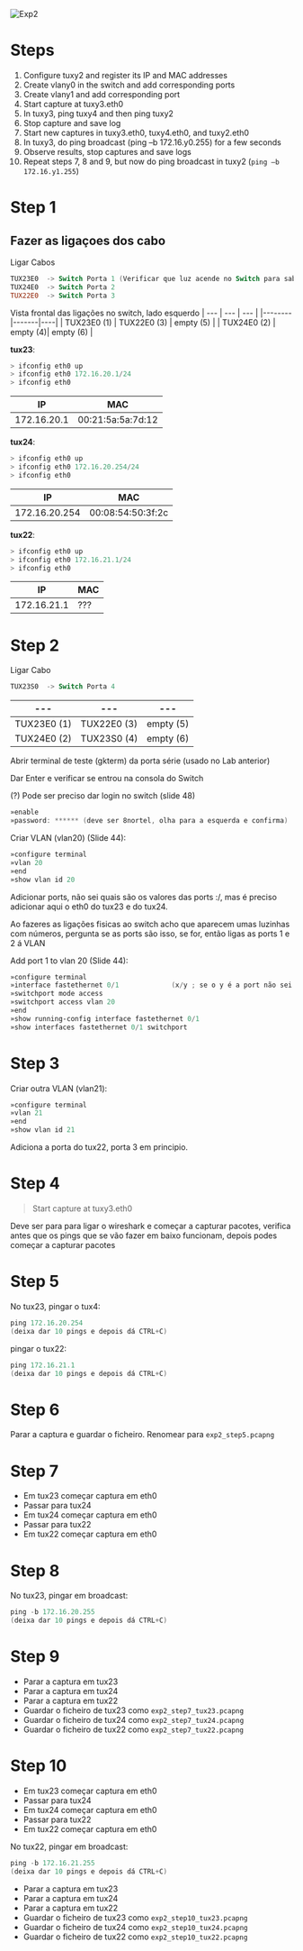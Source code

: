 ![Exp2](./imgs/exp2.png)

# Steps
1. Configure tuxy2 and register its IP and MAC addresses
2. Create vlany0 in the switch and add corresponding ports
3. Create vlany1 and add corresponding port
4. Start capture at tuxy3.eth0
5. In tuxy3, ping tuxy4 and then ping tuxy2
6. Stop capture and save log
7. Start new captures in tuxy3.eth0, tuxy4.eth0, and tuxy2.eth0
8. In tuxy3, do ping broadcast (ping –b 172.16.y0.255) for a few seconds
9. Observe results, stop captures and save logs
10. Repeat steps  7, 8 and 9, but now do ping broadcast in tuxy2 (`ping –b 172.16.y1.255`)

# Step 1
## Fazer as ligaçoes dos cabo

Ligar Cabos
```powershell
TUX23E0  -> Switch Porta 1 (Verificar que luz acende no Switch para saber porta)
TUX24E0  -> Switch Porta 2
TUX22E0  -> Switch Porta 3
```
Vista frontal das ligações no switch, lado esquerdo
| --- | --- | --- |
|--------|-------|----|
| TUX23E0 (1) | TUX22E0 (3) | empty (5) |
| TUX24E0 (2) | empty (4)| empty (6) |

**tux23**:
```powershell
> ifconfig eth0 up
> ifconfig eth0 172.16.20.1/24
> ifconfig eth0 
```
| IP | MAC |
|--------|-------|
| 172.16.20.1  | 00:21:5a:5a:7d:12 |


**tux24**:
```powershell
> ifconfig eth0 up
> ifconfig eth0 172.16.20.254/24
> ifconfig eth0 
```
| IP | MAC |
|--------|-------|
| 172.16.20.254  | 00:08:54:50:3f:2c |

**tux22**:
```powershell
> ifconfig eth0 up
> ifconfig eth0 172.16.21.1/24
> ifconfig eth0 
```
| IP | MAC |
|--------|-------|
| 172.16.21.1  | ??? |

# Step 2
Ligar Cabo 
```powershell
TUX23S0  -> Switch Porta 4
```
| --- | --- | --- |
|--------|-------|----|
| TUX23E0 (1) | TUX22E0 (3) | empty (5) |
| TUX24E0 (2) | TUX23S0 (4) | empty (6) |

Abrir terminal de teste (gkterm) da porta série (usado no Lab anterior)

Dar Enter e verificar se entrou na consola do Switch

(?) Pode ser preciso dar login no switch (slide 48)
```powershell
»enable
»password: ****** (deve ser 8nortel, olha para a esquerda e confirma)
```

Criar VLAN (vlan20) (Slide 44):
```powershell
»configure terminal
»vlan 20
»end
»show vlan id 20
```

Adicionar ports, não sei quais são os valores das ports :/,  mas é preciso adicionar aqui o eth0 do tux23 e do tux24.

Ao fazeres as ligações fisicas ao switch acho que aparecem umas luzinhas com números, pergunta se as ports são isso, se for, então ligas as ports 1 e 2 á VLAN

Add port 1 to vlan 20 (Slide 44):
```powershell
»configure terminal
»interface fastethernet 0/1             (x/y ; se o y é a port não sei o que é o x, pergunta aí, maybe 0 de eth0?)
»switchport mode access
»switchport access vlan 20
»end
»show running-config interface fastethernet 0/1
»show interfaces fastethernet 0/1 switchport
```

# Step 3

Criar outra VLAN (vlan21):
```powershell
»configure terminal
»vlan 21
»end
»show vlan id 21
```
Adiciona a porta do tux22, porta 3 em principio.

# Step 4

> Start capture at tuxy3.eth0

Deve ser para para ligar o wireshark e começar a capturar pacotes, verifica antes que os pings que se vão fazer em baixo funcionam, depois podes começar a capturar pacotes

# Step 5

No tux23, pingar o tux4:
```powershell
ping 172.16.20.254
(deixa dar 10 pings e depois dá CTRL+C)
```
pingar o tux22:
```powershell
ping 172.16.21.1
(deixa dar 10 pings e depois dá CTRL+C)
```

# Step 6

Parar a captura e guardar o ficheiro. Renomear para `exp2_step5.pcapng`

# Step 7

- Em tux23 começar captura em eth0
- Passar para tux24
- Em tux24 começar captura em eth0
- Passar para tux22
- Em tux22 começar captura em eth0
  
# Step 8

No tux23, pingar em broadcast:
```powershell
ping -b 172.16.20.255
(deixa dar 10 pings e depois dá CTRL+C)
```

# Step 9

- Parar a captura em tux23
- Parar a captura em tux24
- Parar a captura em tux22
- Guardar o ficheiro de tux23 como `exp2_step7_tux23.pcapng`
- Guardar o ficheiro de tux24 como `exp2_step7_tux24.pcapng`
- Guardar o ficheiro de tux22 como `exp2_step7_tux22.pcapng`

# Step 10

- Em tux23 começar captura em eth0
- Passar para tux24
- Em tux24 começar captura em eth0
- Passar para tux22
- Em tux22 começar captura em eth0

No tux22, pingar em broadcast:
```powershell
ping -b 172.16.21.255
(deixa dar 10 pings e depois dá CTRL+C)
```

- Parar a captura em tux23
- Parar a captura em tux24
- Parar a captura em tux22
- Guardar o ficheiro de tux23 como `exp2_step10_tux23.pcapng`
- Guardar o ficheiro de tux24 como `exp2_step10_tux24.pcapng`
- Guardar o ficheiro de tux22 como `exp2_step10_tux22.pcapng`
